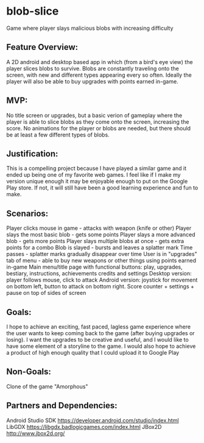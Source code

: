 # blob-slice
Game where player slays malicious blobs with increasing difficulty

Feature Overview:
-
A 2D android and desktop based app in which (from a bird's eye view) the player slices blobs to survive. Blobs are constantly traveling onto the screen, with new and different types appearing every so often. Ideally the player will also be able to buy upgrades with points earned in-game.

MVP:
-
No title screen or upgrades, but a basic verion of gameplay where the player is able to slice blobs as they come onto the screen, increasing the score. No animations for the player or blobs are needed, but there should be at least a few different types of blobs.

Justification:
-
This is a compelling project because I have played a similar game and it ended up being one of my favorite web games. I feel like if I make my version unique enough it may be enjoyable enough to put on the Google Play store. If not, it will still have been a good learning experience and fun to make.

Scenarios:
-
Player clicks mouse in game - attacks with weapon (knife or other)
Player slays the most basic blob - gets some points
Player slays a more advanced blob - gets more points
Player slays multiple blobs at once - gets extra points for a combo
Blob is slayed - bursts and leaves a splatter mark
Time passes - splatter marks gradually disappear over time
User is in "upgrades" tab of menu - able to buy new weapons or other things using points earned in-game
Main menu/title page with functional buttons: play, upgrades, bestiary, instructions, achievements credits and settings
Desktop version: player follows mouse, click to attack
Android version: joystick for movement on bottom left, button to attack on bottom right.
Score counter + settings + pause on top of sides of screen

Goals:
-
I hope to achieve an exciting, fast paced, lagless game experience where the user wants to keep coming back to the game (after buying upgrades or losing). I want the upgrades to be creative and useful, and I would like to have some element of a storyline to the game.
I would also hope to achieve a product of high enough quality that I could upload it to Google Play

Non-Goals:
-
Clone of the game "Amorphous"


Partners and Dependencies:
-
Android Studio SDK https://developer.android.com/studio/index.html
LibGDX https://libgdx.badlogicgames.com/index.html
JBox2D http://www.jbox2d.org/
